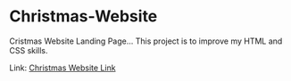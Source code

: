 # Christmas-Website

Cristmas Website Landing Page... This project is to improve my HTML and CSS skills.

Link: <a href="https://mehdiali-mk.github.io/Christmas-Website/">Christmas Website Link</a>
